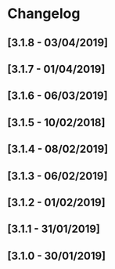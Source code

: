 # Changelog

## [3.1.8 - 03/04/2019]
## [3.1.7 - 01/04/2019]
## [3.1.6 - 06/03/2019]
## [3.1.5 - 10/02/2018]
## [3.1.4 - 08/02/2019]
## [3.1.3 - 06/02/2019]
## [3.1.2 - 01/02/2019]
## [3.1.1 - 31/01/2019]
## [3.1.0 - 30/01/2019]
